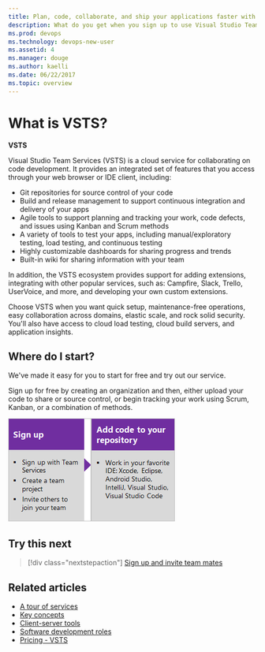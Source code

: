 ```yaml
---
title: Plan, code, collaborate, and ship your applications faster with VSTS 
description: What do you get when you sign up to use Visual Studio Team Services   
ms.prod: devops
ms.technology: devops-new-user
ms.assetid: 4 
ms.manager: douge
ms.author: kaelli
ms.date: 06/22/2017
ms.topic: overview
---
```


# What is VSTS?

**VSTS**

Visual Studio Team Services (VSTS) is a cloud service for collaborating on code development. It provides an integrated set of features that you access through your web browser or IDE client, including: 

- Git repositories for source control of your code   
- Build and release management to support continuous integration and delivery of your apps 
- Agile tools to support planning and tracking your work, code defects, and issues using Kanban and Scrum methods 
- A variety of tools to test your apps, including manual/exploratory testing, load testing, and continuous testing 
- Highly customizable dashboards for sharing progress and trends 
- Built-in wiki for sharing information with your team 

In addition, the VSTS ecosystem provides support for adding extensions, integrating with other popular services, such as: Campfire, Slack, Trello, UserVoice, and more, and developing your own custom extensions.  

Choose VSTS when you want quick setup, maintenance-free operations, easy collaboration across domains, elastic scale, and rock solid security. You'll also have access to cloud load testing, cloud build servers, and application insights. 

## Where do I start?

We've made it easy for you to start for free and try out our service.

Sign up for free by creating an organization and then, either upload your code to share or source control, or begin tracking your work using Scrum, Kanban, or a combination of methods.

[![Sign up for VSTS](_img/what-is-vsts-sign-up-step-1.png)](sign-up-invite-teammates.md)[![Add code to repository](_img/what-is-vsts-add-code-ide-step-2.png)](code-with-git.md)


## Try this next  

> [!div class="nextstepaction"]
> [Sign up and invite team mates](sign-up-invite-teammates.md)

## Related articles

- [A tour of services](services.md)
- [Key concepts](concepts.md)  
- [Client-server tools](tools.md)
- [Software development roles](roles.md)
- [Pricing - VSTS](https://visualstudio.microsoft.com/team-services/pricing/)


<!---
[Small teams can start for free!](https://visualstudio.microsoft.com/products/visual-studio-team-services-vs.aspx)  
[DevOps overview for VSTS and TFS](index.md)
*(c) 2016 Microsoft Corporation. All rights reserved. This document is
provided "as-is." Information and views expressed in this document,
including URL and other Internet Web site references, may change without
notice. You bear the risk of using it.*

*This document does not provide you with any legal rights to any
intellectual property in any Microsoft product. You may copy and use
this document for your internal, reference purposes.*
--> 
